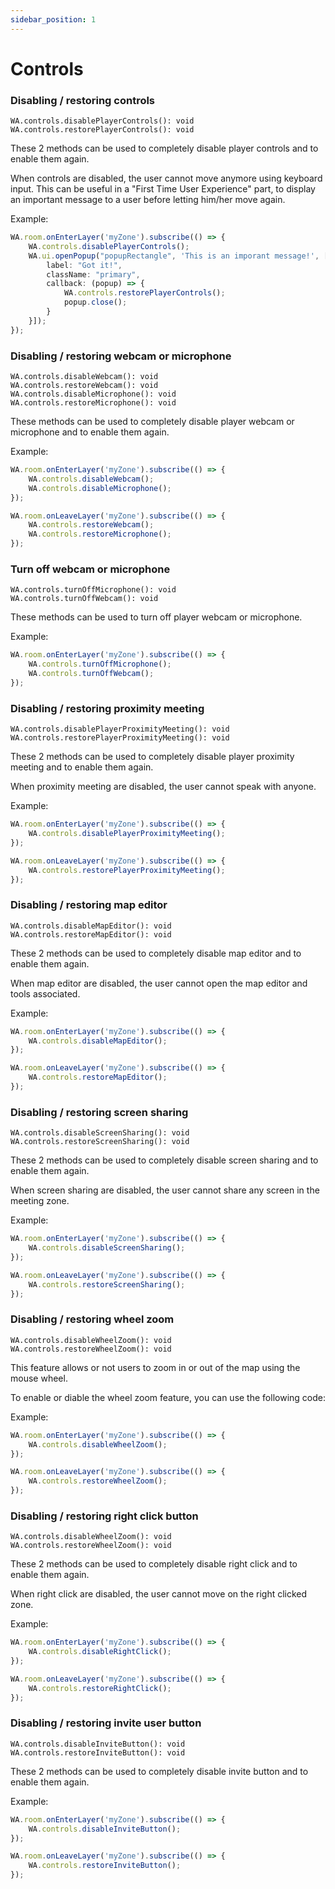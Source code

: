 ```yaml
---
sidebar_position: 1
---
```


# Controls

### Disabling / restoring controls

```
WA.controls.disablePlayerControls(): void
WA.controls.restorePlayerControls(): void
```

These 2 methods can be used to completely disable player controls and to enable them again.

When controls are disabled, the user cannot move anymore using keyboard input. This can be useful in a "First Time User Experience" part, to display an important message to a user before letting him/her move again.

Example:

```ts
WA.room.onEnterLayer('myZone').subscribe(() => {
    WA.controls.disablePlayerControls();
    WA.ui.openPopup("popupRectangle", 'This is an imporant message!', [{
        label: "Got it!",
        className: "primary",
        callback: (popup) => {
            WA.controls.restorePlayerControls();
            popup.close();
        }
    }]);
});
```

### Disabling / restoring webcam or microphone

```
WA.controls.disableWebcam(): void
WA.controls.restoreWebcam(): void
WA.controls.disableMicrophone(): void
WA.controls.restoreMicrophone(): void
```

These methods can be used to completely disable player webcam or microphone and to enable them again.

Example:

```ts
WA.room.onEnterLayer('myZone').subscribe(() => {
    WA.controls.disableWebcam();
    WA.controls.disableMicrophone();
});

WA.room.onLeaveLayer('myZone').subscribe(() => {
    WA.controls.restoreWebcam();
    WA.controls.restoreMicrophone();
});
```

### Turn off webcam or microphone

```
WA.controls.turnOffMicrophone(): void
WA.controls.turnOffWebcam(): void
```

These methods can be used to turn off player webcam or microphone.

Example:

```ts
WA.room.onEnterLayer('myZone').subscribe(() => {
    WA.controls.turnOffMicrophone();
    WA.controls.turnOffWebcam();
});
```

### Disabling / restoring proximity meeting

```
WA.controls.disablePlayerProximityMeeting(): void
WA.controls.restorePlayerProximityMeeting(): void
```

These 2 methods can be used to completely disable player proximity meeting and to enable them again.

When proximity meeting are disabled, the user cannot speak with anyone.

Example:

```ts
WA.room.onEnterLayer('myZone').subscribe(() => {
    WA.controls.disablePlayerProximityMeeting();
});

WA.room.onLeaveLayer('myZone').subscribe(() => {
    WA.controls.restorePlayerProximityMeeting();
});
```

### Disabling / restoring map editor

```
WA.controls.disableMapEditor(): void
WA.controls.restoreMapEditor(): void
```

These 2 methods can be used to completely disable map editor and to enable them again.

When map editor are disabled, the user cannot open the map editor and tools associated.

Example:

```ts
WA.room.onEnterLayer('myZone').subscribe(() => {
    WA.controls.disableMapEditor();
});

WA.room.onLeaveLayer('myZone').subscribe(() => {
    WA.controls.restoreMapEditor();
});
```

### Disabling / restoring screen sharing

```
WA.controls.disableScreenSharing(): void
WA.controls.restoreScreenSharing(): void
```

These 2 methods can be used to completely disable screen sharing and to enable them again.

When screen sharing are disabled, the user cannot share any screen in the meeting zone.

Example:

```ts
WA.room.onEnterLayer('myZone').subscribe(() => {
    WA.controls.disableScreenSharing();
});

WA.room.onLeaveLayer('myZone').subscribe(() => {
    WA.controls.restoreScreenSharing();
});
```

### Disabling / restoring wheel zoom

```
WA.controls.disableWheelZoom(): void
WA.controls.restoreWheelZoom(): void
```

This feature allows or not users to zoom in or out of the map using the mouse wheel.

To enable or diable the wheel zoom feature, you can use the following code:

Example:

```ts
WA.room.onEnterLayer('myZone').subscribe(() => {
    WA.controls.disableWheelZoom();
});

WA.room.onLeaveLayer('myZone').subscribe(() => {
    WA.controls.restoreWheelZoom();
});
```

### Disabling / restoring right click button
```
WA.controls.disableWheelZoom(): void
WA.controls.restoreWheelZoom(): void
```

These 2 methods can be used to completely disable right click and to enable them again.

When right click are disabled, the user cannot move on the right clicked zone.

Example:

```ts
WA.room.onEnterLayer('myZone').subscribe(() => {
    WA.controls.disableRightClick();
});

WA.room.onLeaveLayer('myZone').subscribe(() => {
    WA.controls.restoreRightClick();
});
```

### Disabling / restoring invite user button

```
WA.controls.disableInviteButton(): void
WA.controls.restoreInviteButton(): void
```

These 2 methods can be used to completely disable invite button and to enable them again.

Example:

```ts
WA.room.onEnterLayer('myZone').subscribe(() => {
    WA.controls.disableInviteButton();
});

WA.room.onLeaveLayer('myZone').subscribe(() => {
    WA.controls.restoreInviteButton();
});
```


